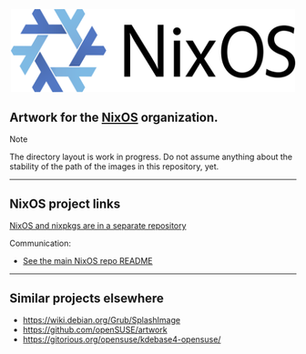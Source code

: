 <p align="center">
  <a href="https://nixos.org">
    <picture>
      <source media="(prefers-color-scheme: light)" srcset="https://raw.githubusercontent.com/NixOS/nixos-homepage/main/public/logo/nixos-hires.png">
      <source media="(prefers-color-scheme: dark)" srcset="https://raw.githubusercontent.com/NixOS/nixos-artwork/master/logo/nixos-white.png">
      <img src="https://raw.githubusercontent.com/NixOS/nixos-homepage/main/public/logo/nixos-hires.png" width="500px" alt="NixOS logo">
    </picture>
  </a>
</p>

## Artwork for the [NixOS](http://nixos.org) organization.

> [!NOTE]
> The directory layout is work in progress. Do not assume anything about the stability of the path of the images in this repository, yet.

* * *

## NixOS project links

[NixOS and nixpkgs are in a separate repository](https://github.com/NixOS/nixpkgs)

Communication:

 - [See the main NixOS repo README](https://github.com/NixOS/nixpkgs/blob/master/README.md#community)

* * *

## Similar projects elsewhere

* <https://wiki.debian.org/Grub/SplashImage>
* <https://github.com/openSUSE/artwork>
* <https://gitorious.org/opensuse/kdebase4-opensuse/>
